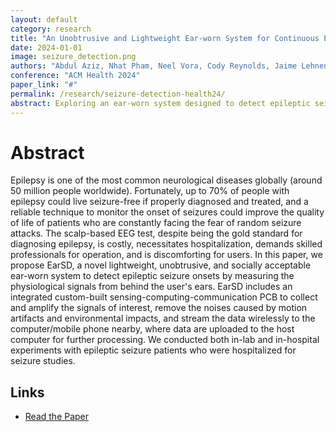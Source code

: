 ```yaml
---
layout: default
category: research
title: "An Unobtrusive and Lightweight Ear-worn System for Continuous Epileptic Seizure Detection"
date: 2024-01-01
image: seizure_detection.png
authors: "Abdul Aziz, Nhat Pham, Neel Vora, Cody Reynolds, Jaime Lehnen, Pooja Venkatesh, Zhuoran Yao, Jay Harvey, Tam Vu, Kan Ding, Phuc VP Nguyen"
conference: "ACM Health 2024"
paper_link: "#"
permalink: /research/seizure-detection-health24/
abstract: Exploring an ear-worn system designed to detect epileptic seizure onsets.
---
```


# Abstract

Epilepsy is one of the most common neurological diseases globally (around 50 million people worldwide). Fortunately, up to 70% of people with epilepsy could live seizure-free if properly diagnosed and treated, and a reliable technique to monitor the onset of seizures could improve the quality of life of patients who are constantly facing the fear of random seizure attacks. The scalp-based EEG test, despite being the gold standard for diagnosing epilepsy, is costly, necessitates hospitalization, demands skilled professionals for operation, and is discomforting for users. In this paper, we propose EarSD, a novel lightweight, unobtrusive, and socially acceptable ear-worn system to detect epileptic seizure onsets by measuring the physiological signals from behind the user's ears. EarSD includes an integrated custom-built sensing-computing-communication PCB to collect and amplify the signals of interest, remove the noises caused by motion artifacts and environmental impacts, and stream the data wirelessly to the computer/mobile phone nearby, where data are uploaded to the host computer for further processing. We conducted both in-lab and in-hospital experiments with epileptic seizure patients who were hospitalized for seizure studies.

## Links
- [Read the Paper](https://dl.acm.org/doi/10.1145/3703164)